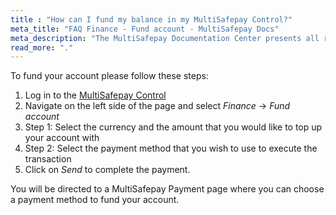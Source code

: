 ```yaml
---
title : "How can I fund my balance in my MultiSafepay Control?"
meta_title: "FAQ Finance - Fund account - MultiSafepay Docs"
meta_description: "The MultiSafepay Documentation Center presents all relevant information about our Plugins and API. You can also find support pages for payment methods, tools and general questions as well as the contact details of our Support and Integration Teams."
read_more: "."
---
```


To fund your account please follow these steps:

1. Log in to the [MultiSafepay Control](https://merchant.multisafepay.com)
2. Navigate on the left side of the page and select _Finance_ -> _Fund account_
3. Step 1: Select the currency and the amount that you would like to top up your account with
4. Step 2: Select the payment method that you wish to use to execute the transaction
5. Click on _Send_ to complete the payment.

You will be directed to a MultiSafepay Payment page where you can choose a payment method to fund your account.
